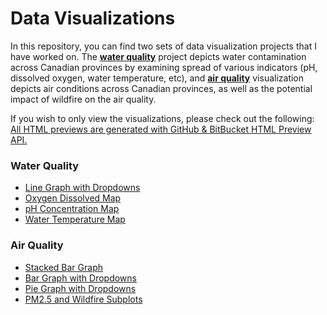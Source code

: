 # Data Visualizations

In this repository, you can find two sets of data visualization projects that I have worked on. The [**water quality**](https://github.com/jlee2843/data-visualizations-portfolio/tree/main/water-quality) project depicts water contamination across Canadian provinces by examining spread of various indicators (pH, dissolved oxygen, water temperature, etc), and [**air quality**](https://github.com/jlee2843/data-visualizations-portfolio/tree/main/air-quality) visualization depicts air conditions across Canadian provinces, as well as the potential impact of wildfire on the air quality. 

If you wish to only view the visualizations, please check out the following:
<u>All HTML previews are generated with [GitHub & BitBucket HTML Preview API](https://htmlpreview.github.io).</u>

### Water Quality
- [Line Graph with Dropdowns](https://htmlpreview.github.io/?https://raw.githubusercontent.com/jlee2843/data-visualizations-portfolio/main/water-quality/data/visualizations/line_fig.html)
- [Oxygen Dissolved Map](https://htmlpreview.github.io/?https://raw.githubusercontent.com/jlee2843/data-visualizations-portfolio/main/water-quality/data/visualizations/oxygen_dissolved_mapped.html)
- [pH Concentration Map](https://htmlpreview.github.io/?https://raw.githubusercontent.com/jlee2843/data-visualizations-portfolio/main/water-quality/data/visualizations/pH_mapped.html)
- [Water Temperature Map](https://htmlpreview.github.io/?https://github.com/jlee2843/data-visualizations-portfolio/blob/main/water-quality/data/visualizations/temp_water_mapped.html)

### Air Quality 
- [Stacked Bar Graph](https://htmlpreview.github.io/?https://raw.githubusercontent.com/jlee2843/data-visualizations-portfolio/main/air-quality/visualizations/stacked_bar.html)
- [Bar Graph with Dropdowns](https://htmlpreview.github.io/?https://raw.githubusercontent.com/jlee2843/data-visualizations-portfolio/main/air-quality/visualizations/bar_fig.html)
- [Pie Graph with Dropdowns](https://htmlpreview.github.io/?https://raw.githubusercontent.com/jlee2843/data-visualizations-portfolio/main/air-quality/visualizations/pie_fig.html)
- [PM2.5 and Wildfire Subplots](https://htmlpreview.github.io/?https://raw.githubusercontent.com/jlee2843/data-visualizations-portfolio/main/air-quality/visualizations/fire_fig.html)

